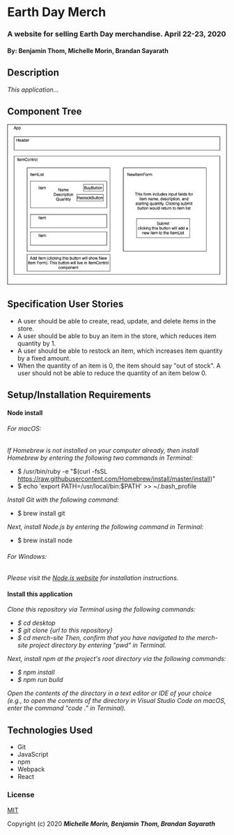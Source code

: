 # Earth Day Merch

### A website for selling Earth Day merchandise. April 22-23, 2020
#### By: Benjamin Thom, Michelle Morin, Brandan Sayarath

## Description

_This application..._

## Component Tree
![component tree](merch-site-diagram.jpg)

## Specification User Stories
* A user should be able to create, read, update, and delete items in the store.
* A user should be able to buy an item in the store, which reduces item quantity by 1.
* A user should be able to restock an item, which increases item quantity by a fixed amount.
* When the quantity of an item is 0, the item should say "out of stock". A user should not be able to reduce the quantity of an item below 0.

## Setup/Installation Requirements

#### Node install

###### For macOS:
_If Homebrew is not installed on your computer already, then install Homebrew by entering the following two commands in Terminal:_
* $ /usr/bin/ruby -e "$(curl -fsSL https://raw.githubusercontent.com/Homebrew/install/master/install)"
* $ echo 'export PATH=/usr/local/bin:$PATH' >> ~/.bash_profile

_Install Git with the following command:_
* $ brew install git

_Next, install Node.js by entering the following command in Terminal:_
* $ brew install node

###### For Windows:
_Please visit the [Node.js website](https://nodejs.org/en/download/) for installation instructions._

#### Install this application

_Clone this repository via Terminal using the following commands:_
* _$ cd desktop_
* _$ git clone {url to this repository}_
* _$ cd merch-site_
_Then, confirm that you have navigated to the merch-site project directory by entering "pwd" in Terminal._

_Next, install npm at the project's root directory via the following commands:_
* _$ npm install_
* _$ npm run build_

_Open the contents of the directory in a text editor or IDE of your choice (e.g., to open the contents of the directory in Visual Studio Code on macOS, enter the command "code ." in Terminal)._

## Technologies Used

* Git
* JavaScript
* npm
* Webpack
* React

### License

[MIT](https://choosealicense.com/licenses/mit/)

Copyright (c) 2020 **_Michelle Morin, Benjamin Thom, Brandan Sayarath_** 
